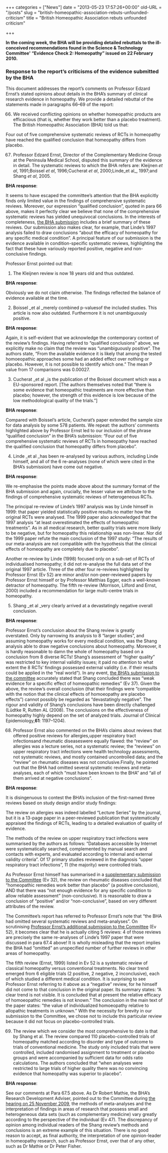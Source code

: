 +++
categories = ["News"]
date = "2013-05-23 17:57:26+00:00"
old-URL = "/posts"
slug = "british-homeopathic-association-rebuts-unfounded-criticism"
title = "British Homeopathic Association rebuts unfounded criticism"

+++

**In the coming week, the BHA will be providing detailed rebuttals to the ill-conceived recommendations found in the Science & Technology Committee' “Evidence Check 2: Homeopathy” issued on 22 February 2010.**

### **Response to the report’s criticisms of the evidence submitted by the BHA**

This document addresses the report’s comments on Professor Edzard Ernst’s stated opinions about details in the BHA’s summary of clinical research evidence in homeopathy. We provide a detailed rebuttal of the statements made in paragraphs 66–69 of the report:

66. We received conflicting opinions on whether homeopathic products are efficacious (that is, whether they work better than a placebo treatment). The British Homeopathic Association (BHA) told us that:

Four out of five comprehensive systematic reviews of RCTs in homeopathy have reached the qualified conclusion that homeopathy differs from placebo.

67. Professor Edzard Ernst, Director of the Complementary Medicine Group at the Peninsula Medical School, disputed this summary of the evidence in detail. The systematic reviews to which the BHA refers are: Kleijnen _et al_, 1991;Boissel _et al_, 1996;Cucherat _et al_, 2000;Linde_et al_, 1997;and Shang _et al_, 2005.

**BHA response**:

It seems to have escaped the committee’s attention that the BHA explicitly finds only limited value in the findings of comprehensive systematic reviews. Moreover, our expression “qualified conclusion”, quoted in para 66 above, makes it perfectly clear we believe that none of the comprehensive systematic reviews has yielded unequivocal conclusions. In the interests of completeness, [the BHA submission](http://www.publications.parliament.uk/pa/cm200910/cmselect/cmsctech/memo/homeopathy/ucm1202.pdf) includes a brief summary of these reviews. Our submission also makes clear, for example, that Linde’s 1997 analysis failed to draw conclusions “about the efficacy of homeopathy for any specific medical condition”. A principal feature of our submission is the evidence available in condition-specific systematic reviews, highlighting the fact that these have variously reported positive, negative and non-conclusive findings.

Professor Ernst pointed out that:

1. The Kleijnen review is now 18 years old and thus outdated.

**BHA response**:

Obviously we do not claim otherwise. The findings reflected the balance of evidence available at the time.

2. Boissel _et al _merely combined p-valuesof the included studies. This article is now also outdated. Furthermore it is not unambiguously positive.

**BHA response**:

Again, it is self-evident that we acknowledge the contemporary context of the review’s findings. Having referred to “qualified conclusions” above, we explicitly make no claim that the review was “unambiguously positive”. The authors state, “From the available evidence it is likely that among the tested homoeopathic approaches some had an added effect over nothing or placebo. However, it is not possible to identify which one.” The mean P value from 17 comparisons was 0.00027.

3. Cucherat _et al _is the publication of the Boissel document which was a EU-sponsored report. [The authors themselves noted that “there is some evidence that homeopathic treatments are more effective than placebo; however, the strength of this evidence is low because of the low methodological quality of the trials.”]

**BHA response**:

Compared with Boissel’s article, Cucherat’s paper extended the sample size for data analysis by some 578 patients. We repeat: the authors’ comments highlighted above by Professor Ernst led to our inclusion of the phrase “qualified conclusion” in the BHA’s submission: “Four out of five comprehensive systematic reviews of RCTs in homeopathy have reached the qualified conclusion that homeopathy differs from placebo”.

4. Linde _et al _has been re-analysed by various authors, including Linde himself, and all of the 6 re-analyses (none of which were cited in the BHA’s submission) have come out negative.

**BHA response**:

We re-emphasise the points made above about the summary format of the BHA submission and again, crucially, the lesser value we attribute to the findings of comprehensive systematic reviews of heterogeneous RCTs.

The principal re-review of Linde’s 1997 analysis was by Linde himself in 1999: that paper yielded statistically positive results no matter how the original RCTs were analysed. The 1999 paper also acknowledged that the 1997 analysis “at least overestimated the effects of homeopathic treatments”. As in all medical research, better quality trials were more likely to be negative, but for homeopathy this relationship was non-linear. Nor did the 1999 paper refute the main conclusion of the 1997 study: “The results of our meta-analysis are not compatible with the hypothesis that the clinical effects of homeopathy are completely due to placebo”.

Another re-review by Linde (1998) focused only on a sub-set of RCTs of individualised homeopathy; it did not re-analyse the full data set of the original 1997 article. Three of the other four re-reviews highlighted by Professor Ernst (Ev 52) are minor and/or non-peer-reviewed papers by Professor Ernst himself or by Professor Matthias Egger, each a well-known detractor of homeopathy. The fifth re-review (Morrison, Lilford and Ernst, 2000) included a recommendation for large multi-centre trials in homeopathy.

5. Shang _et al _very clearly arrived at a devastatingly negative overall conclusion.

**BHA response**:

Professor Ernst’s conclusion about the Shang review is greatly overstated. Only by narrowing its analysis to 8 “larger studies”, and assuming homeopathy works for every medical condition, was the Shang analysis able to draw negative conclusions about homeopathy. Moreover, it is hardly reasonable to damn the whole of homeopathy based on a conclusion from 8 diverse RCTs! Shang’s assessment of “higher quality” was restricted to key internal validity issues; it paid no attention to what extent the 8 RCTs’ findings possessed external validity (i.e. if their results could be applied in the “real world”). In any event, [the BHA’s submission to the committee](http://www.publications.parliament.uk/pa/cm200910/cmselect/cmsctech/memo/homeopathy/ucm1202.pdf) accurately stated that Shang concluded there was “weak evidence for a specific effect of homeopathic remedies” (Ev 37). Given the above, the review’s overall conclusion (that their findings were “compatible with the notion that the clinical effects of homoeopathy are placebo effects”) cannot possibly be regarded as “devastatingly negative”. The rigour and validity of Shang’s conclusions have been directly challenged (Lüdtke R, Rutten AL (2008). The conclusions on the effectiveness of homeopathy highly depend on the set of analyzed trials. Journal of Clinical Epidemiology,**61**: 1197–1204).

68. Professor Ernst also commented on the BHA’s claims about reviews that offered positive reviews for allergies,upper respiratory tract infectionsand rheumatic diseaseswere equally flawed: the “review” on allergies was a lecture series, not a systematic review; the “reviews” on upper respiratory tract infections were health technology assessments, not systematic reviews, and mostly contained uncontrolled data; and the “review” on rheumatic diseases was not conclusive.Finally, he pointed out that the BHA had omitted several systematic reviews and meta-analyses, each of which “must have been known to the BHA” and “all of them arrived at negative conclusions”.

**BHA response**:

It is disingenuous to contest the BHA’s inclusion of the first-named three reviews based on study design and/or study findings:

The review on allergies was indeed labelled “Lecture Series” by the journal, but it is a 13-page paper in a peer-reviewed publication that systematically appraised the findings of RCTs, leading to a detailed evaluation of quality of evidence.

The methods of the review on upper respiratory tract infections were summarised by the authors as follows: “Databases accessible by Internet were systematically searched, complemented by manual search and contacts with experts, and evaluated according to internal and external validity criteria”. Of 17 primary studies reviewed in the diagnosis “upper respiratory tract infections”, 11 (the majority) were controlled trials.

As Professor Ernst himself has summarised in a [supplementary submission to the Committee](http://www.publications.parliament.uk/pa/cm200910/cmselect/cmsctech/memo/homeopathy/ucm16a02.htm) (Ev 32), the review on rheumatic diseases concluded that “homeopathic remedies work better than placebo” (a positive conclusion), AND that there was “not enough evidence for any specific condition to allow reliable assessment” (non-conclusive). It is reasonable to draw a conclusion of “positive” and/or “non-conclusive”, based on very different attributes of the review.

The Committee’s report has referred to Professor Ernst’s note that “the BHA had omitted several systematic reviews and meta-analyses”. On scrutinising [Professor Ernst’s additional submission to the Committee](http://www.publications.parliament.uk/pa/cm200910/cmselect/cmsctech/memo/homeopathy/ucm16b02.htm) (Ev 52), it becomes clear that he is actually citing 5 reviews: 4 of those reviews are precisely the same re-analyses of Linde’s 1997 paper that were discussed in para 67.4 above! It is wholly misleading that the report implies the BHA had “omitted” an unspecified number of further reviews in other areas of homeopathy.

The fifth review (Ernst, 1999) listed in Ev 52 is a systematic review of classical homeopathy versus conventional treatments. No clear trend emerged from 6 eligible trials (2 positive, 2 negative, 2 inconclusive), each of which studied a different medical condition. It is surprising to see Professor Ernst referring to it above as a “negative” review, for he himself did not come to that conclusion in the original paper. Its summary states: “A clear trend is not visible. It is concluded that at present the relative efficacy of homoeopathic remedies is not known.” The conclusion in the main text of the paper states: “the value of individualized homoeopathy relative to allopathic treatments in unknown.” With the necessity for brevity in our submission to the Committee, we chose not to include this particular review because it did not focus on placebo-controlled trials.

69. The review which we consider the most comprehensive to date is that by Shang et al. The review compared 110 placebo-controlled trials of homeopathy matched according to disorder and type of outcome to trials of conventional medicine. The study only included trials that were controlled, included randomised assignment to treatment or placebo groups and were accompanied by sufficient data for odds ratio calculations. The authors concluded that “when analyses were restricted to large trials of higher quality there was no convincing evidence that homeopathy was superior to placebo”.

**BHA response**:

See our comments at Para 67.5 above. As Dr Robert Mathie, the BHA’s Research Development Adviser, pointed out to the Committee during [the hearing on 25 November 2009](http://www.publications.parliament.uk/pa/cm200910/cmselect/cmsctech/uc45-i/uc4502.htm), the methods of meta-analyses and the interpretation of findings in areas of research that possess small and heterogeneous data sets (such as complementary medicine) vary greatly according to the perspective of the individual (Ev 47). The discrepancy of opinion among individual readers of the Shang review’s methods and conclusions is an extreme example of this situation. There is no good reason to accept, as final authority, the interpretation of one opinion-leader in homeopathy research, such as Professor Ernst, over that of any other, such as Dr Mathie or Dr Peter Fisher.

